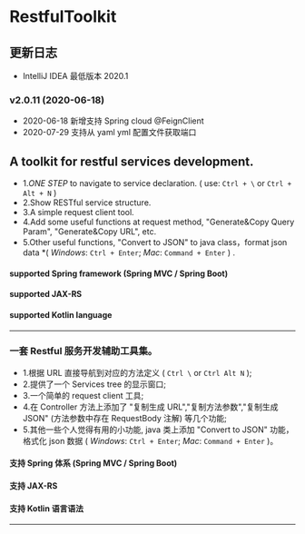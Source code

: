 # RestfulToolkit

##  更新日志
* IntelliJ IDEA 最低版本 2020.1
### v2.0.11 (2020-06-18)
* 2020-06-18 新增支持 Spring cloud @FeignClient
* 2020-07-29 支持从 yaml yml 配置文件获取端口

## A toolkit for restful services development.

* 1.*ONE STEP* to navigate to service declaration.
( use: `Ctrl + \` or `Ctrl + Alt + N` )
* 2.Show RESTful service structure.
* 3.A simple request client tool.
* 4.Add some useful functions at request method,
 "Generate&Copy Query Param", "Generate&Copy URL", etc.
* 5.Other useful functions, "Convert to JSON" to java class，format json data
*( *Windows*: `Ctrl + Enter`; *Mac*: `Command + Enter` ) .

 #### supported Spring framework (Spring MVC / Spring Boot)
 #### supported JAX-RS
 #### supported Kotlin language
------
### 一套 Restful 服务开发辅助工具集。

* 1.根据 URL 直接导航到对应的方法定义 ( `Ctrl \` or `Ctrl Alt N` );
* 2.提供了一个 Services tree 的显示窗口;
* 3.一个简单的 request client 工具;
* 4.在 Controller 方法上添加了 "复制生成 URL","复制方法参数","复制生成 JSON" (方法参数中存在 RequestBody 注解) 等几个功能;
* 5.其他一些个人觉得有用的小功能, java 类上添加 "Convert to JSON" 功能，格式化 json 数据 ( *Windows*: `Ctrl + Enter`; *Mac*: `Command + Enter` )。

 #### 支持 Spring 体系 (Spring MVC / Spring Boot)
 #### 支持 JAX-RS
 #### 支持 Kotlin 语言语法
 ------------


